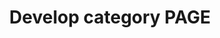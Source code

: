 ---
title: "Develop category PAGE"
permalink: /dev/
layout: category
author_profile: true
taxonomy: dev
---